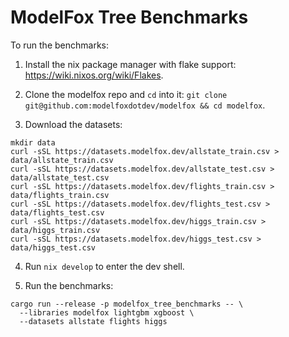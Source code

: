 # ModelFox Tree Benchmarks

To run the benchmarks:

1. Install the nix package manager with flake support: https://wiki.nixos.org/wiki/Flakes.

2. Clone the modelfox repo and `cd` into it: `git clone git@github.com:modelfoxdotdev/modelfox && cd modelfox`.

3. Download the datasets:

```
mkdir data
curl -sSL https://datasets.modelfox.dev/allstate_train.csv > data/allstate_train.csv
curl -sSL https://datasets.modelfox.dev/allstate_test.csv > data/allstate_test.csv
curl -sSL https://datasets.modelfox.dev/flights_train.csv > data/flights_train.csv
curl -sSL https://datasets.modelfox.dev/flights_test.csv > data/flights_test.csv
curl -sSL https://datasets.modelfox.dev/higgs_train.csv > data/higgs_train.csv
curl -sSL https://datasets.modelfox.dev/higgs_test.csv > data/higgs_test.csv
```

4. Run `nix develop` to enter the dev shell.

5. Run the benchmarks:

```
cargo run --release -p modelfox_tree_benchmarks -- \
  --libraries modelfox lightgbm xgboost \
  --datasets allstate flights higgs
```
